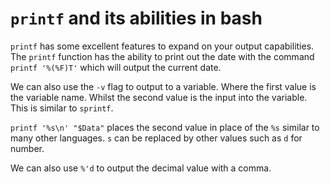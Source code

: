 # `printf` and its abilities in bash

`printf` has some excellent features to expand on your output
capabilities. The `printf` function has the ability to print out the
date with the command `printf '%(%F)T'` which will output the current
date. 

We can also use the `-v` flag to output to a variable. Where the first
value is the variable name. Whilst the second value is the input into
the variable. This is similar to `sprintf`.

`printf '%s\n' "$Data"` places the second value in place of the `%s`
similar to many other languages. `s` can be replaced by other values
such as `d` for number.

We can also use `%'d` to output the decimal value with a comma.
